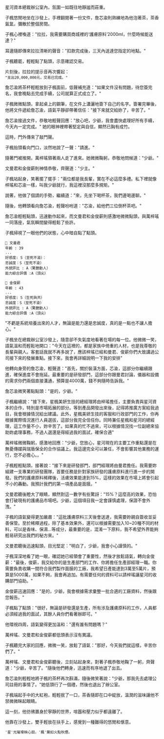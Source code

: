 星河資本總裁辦公室內，氛圍一如既往地靜謐而莊重。  

子楓悠閒地坐在沙發上，手裡翻閱著一份文件，詹芯渝則熟練地為他泡著茶，茶香氤氳，彌散於整個房間。  

子楓心裡喚道："拉拉，我需要購買商城裡的‘護膚原料’2000ml，什麼時候能送達？"  

耳邊隨即傳來拉拉清晰的聲音："扣款完成後，三天內送達您指定的地點。"  

子楓聽罷，輕輕點了點頭，示意確認交易。  

片刻後，拉拉的提示音再次響起：  
`"支出20,000,000元，交易已完成。"`

詹芯渝將茶杯輕輕放到子楓面前，低聲補充道："如果文件沒有問題，待您簽完名，我會晚點去完成手續，公司就算正式成立了。"

子楓微微點頭，拿起桌上的鋼筆，在文件上瀟灑地簽下自己的名字。簽署完畢後，他將文件遞給詹芯渝，語氣平靜卻帶著信任："接下來就交給妳了，辛苦了。"

詹芯渝接過文件，恭敬地輕聲回應："放心吧，少爺，我會盡快處理好所有手續，今天內一定完成。"
她的眼神裡帶著堅定與自信，顯然已胸有成竹。

這時，門外傳來了敲門聲。  

子楓抬頭看向門口，淡然地說了一聲："請進。"  

隨著門被推開，萬梓瑤領著兩人走了進來。她微微鞠躬，恭敬地問候道："少爺。"  

文曼君和金俊薪則神情恭敬，齊聲道："少主。"  

子楓站起身，笑著擺了擺手："兩位都是我長輩，實在不必這麼多禮。私下裡就像梓瑤和芯渝一樣，叫我少爺就行，我這裡沒那麼多規矩。"  

說著，他做了個請的手勢，繼續道："來，先坐下喝杯茶，我們邊喝邊聊。"  

隨後，他轉頭看向詹芯渝，輕聲吩咐道："芯渝，給他們三位倒杯茶吧。"  

詹芯渝輕輕點頭，迅速動作起來，而文曼君和金俊薪則感激地微微點頭，與萬梓瑤一同落座，氣氛瞬間變得輕鬆了些許。

子楓掃視了一眼他們的狀態，心中暗自點了點頭。
```
📰 文曼君
年齡 : 39
...
好感度: S（至死不渝）：
忠誠度：S（至死不渝）
外貌評比 : A（驚艷動人）
能力綜合評價 :A（頂尖）
```

```
📰 金俊薪
年齡 : 43
...
好感度: S（生死與共）
忠誠度：S（至死不渝）
外貌評比 : A（驚艷動人）
能力綜合評價 :A（頂尖）
```

"不虧是系統培養出來的人才，無論是能力還是忠誠度，真的是一點也不讓人擔心。"

子楓坐在總裁辦公室沙發上，隨意卻不失氣度地看著在場的每一位。他微微一笑，語氣溫和而輕鬆地開口："今天在這裡的，都是家族中倚重的人材，也是我尊敬的長輩與親人。客套話我就不再多說了，應該梓瑤已經和曼君、俊薪你們大致講過公司接下來的發展重點。接下來，我會再詳細說明一下我的安排"

他轉向身旁的詹芯渝，輕聲道："首先，關於裝潢方面，芯渝，這部分你繼續跟進，確保進度不會拖延。最重要的是研發部門，這部分你跟曼君討論，儀器和設備的需求你們兩個直接溝通，預算是4000萬，錢不夠隨時告訴我。"

詹芯渝微笑著點點頭："是的，少爺。"

子楓繼續說："接下來，星楓美妍生技的總經理將由梓瑤擔任，主要負責與星河資本的合作，特別是市場拓展的部分。等到產品開發出來後，記得將推廣方案給我過目，我會根據情況給出建議。此外，星楓美妍生技的客服和行政部門的工作，你再根據實際情況進行人員選拔，這部分我完全信任你。同時兼任星楓和星河的總經理，這工作量不小，妳辛苦了。如果真的忙不過來，可以根據情況找一位副總來協助妳處理事務，不過人選還是得經過我的面試，確保合適"

萬梓瑤微微鞠躬，感激地回應："少爺，您放心，星河現在的主要工作重點還是在無憂傳媒與瑞盾保全的合作協議上。我這邊完全可以兼任，不會影響其他業務的運行，您不必擔心。。"

子楓輕輕點頭，接著說："接下來是研發部門，部門經理將由曼君擔任。我需要妳組建一支專業的研發團隊，首要任務是針對家族研發的護膚原料進行進一步的開發。我們的護膚原料稀釋後，活膚效果能達到15%，這樣的效果在市場上將會引起不小的轟動。我預計我們的第一項產品是面膜。"

文曼君聽後瞪大了眼睛，顯然對這一數字有些驚訝："15%？這麼高的效果，恐怕會打破現有的護膚品市場吧。少爺，這個項目我一定會謹慎處理，保證不會外洩。"

子楓的語氣變得更加嚴肅："這批護膚原料三天後會送達，我需要妳親自簽收並妥善保管。至於稀釋過程，除了基本效果外，還可以根據需要加入10~20種不同的材料，可以是香味、保濕...等成分，最重要的是，混淆一下原料，我不希望外界能夠輕易研究出我們的秘方來。"

文曼君聽後迅速點頭，目光堅定："明白了，少爺，我會小心謹慎的。"

子楓深深地看了她一眼，確認她已經領會了重要性，然後才放鬆語氣，轉向金俊薪："最後，俊薪，我交給你的是生產部門的工作、你將擔任生產部經理一職。你需要負責收購一間符合我們製作面膜的工廠，我希望日產能達到3萬至5萬片，預算是5000萬，如果不夠，我會再追加。有需要任何的資料可以請梓瑤讓星河的收購部門協助。"

金俊薪迅速回應："是的，少爺，我會根據需求彙整一批合適的工廠資料，然後跟您報告。"

子楓點了點頭："很好，無論是研發還是生產，所有涉及護膚原料的工作，人員都必須經過我的面試，其餘人員你們看著辦即可。"

他環視四周，語氣變得更加溫和："還有誰有問題嗎？"

萬梓瑤、文曼君和金俊薪都低頭表示沒有異議。

子楓聽完大家的回應，微微一笑，放鬆了語氣："那好，今天我們就這樣，辛苦你們了。"

萬梓瑤、文曼君和金俊薪聽後，立刻站起身來，對著子楓恭敬地鞠了一躬，齊聲道："少爺，辛苦了。"隨後他們轉身，迅速而有序地退了出去。

詹芯渝則輕輕地將子楓的茶杯再次斟滿，隨後微笑著說："少爺，那我先去處理公司註冊的事情了。"她低頭行了一個禮，然後也退出了辦公室。

子楓端起手中的大紅袍，輕輕抿了一口，茶香隨即在口中綻放，溫潤的滋味讓他不禁微微眯起眼睛。

這一刻，他彷彿置身於寧靜的世界，喧囂和壓力似乎都遠離了。

他靠在沙發上，雙手輕放在扶手上，感覺到一種難得的悠閒和愜意。

`'星'光璀璨映心田，'楓'葉如火點秋煙。`